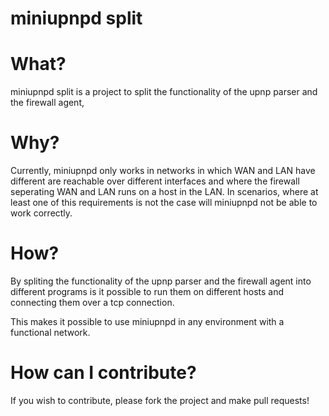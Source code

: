 miniupnpd split
==============

What?
====

miniupnpd split is a project to split
the functionality of the upnp parser
and the firewall agent,

Why?
====

Currently, miniupnpd only works in networks
in which WAN and LAN have different are reachable
over different interfaces and where the firewall
seperating WAN and LAN runs on a host in the LAN.
In scenarios, where at least one of this 
requirements is not the case will miniupnpd 
not be able to work correctly.

How?
=====

By spliting the functionality of the upnp
parser and the firewall agent into different
programs is it possible to run them on different
hosts and connecting them over a tcp connection.

This makes it possible to use miniupnpd in any
environment with a functional network.

How can I contribute?
=====================

If you wish to contribute, please fork the project
and make pull requests!
